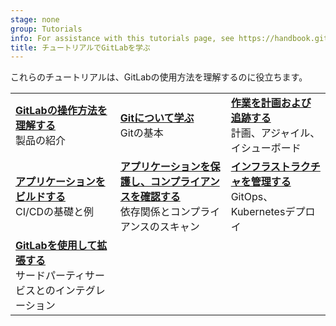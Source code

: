 ```yaml
---
stage: none
group: Tutorials
info: For assistance with this tutorials page, see https://handbook.gitlab.com/handbook/product/ux/technical-writing/#assignments-to-other-projects-and-subjects.
title: チュートリアルでGitLabを学ぶ
---
```


これらのチュートリアルは、GitLabの使用方法を理解するのに役立ちます。

| | | |
|--|--|--|
| [**GitLabの操作方法を理解する**](gitlab_navigation.md)<br>製品の紹介 | [**Gitについて学ぶ**](learn_git.md)<br>Gitの基本 | [**作業を計画および追跡する**](plan_and_track.md)<br>計画、アジャイル、イシューボード |
| [**アプリケーションをビルドする**](build_application.md)<br>CI/CDの基礎と例 | [**アプリケーションを保護し、コンプライアンスを確認する**](secure_application.md)<br>依存関係とコンプライアンスのスキャン | [**インフラストラクチャを管理する**](infrastructure.md)<br>GitOps、Kubernetesデプロイ |
| [**GitLabを使用して拡張する**](develop.md)<br>サードパーティサービスとのインテグレーション | | |
